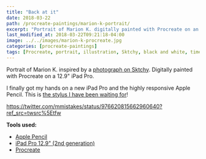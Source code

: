 ```yaml
---
title: "Back at it"
date: 2018-03-22
path: /procreate-paintings/marion-k-portrait/
excerpt: "Portrait of Marion K. digitally painted with Procreate on an iPad."
last_modified_at: 2018-03-22T09:21:18-04:00
image: ../../images/marion-k-procreate.jpg
categories: [procreate-paintings]
tags: [Procreate, portrait, illustration, Sktchy, black and white, time lapse]
---
```


Portrait of Marion K. inspired by a [photograph on Sktchy](http://​sktchy.com/p6juFc ). Digitally painted with Procreate on a 12.9" iPad Pro.

I finally got my hands on a new iPad Pro and the highly responsive Apple Pencil. This is [the stylus I have been waiting for](/articles/ipad-pro/)!

https://twitter.com/mmistakes/status/976620815662960640?ref_src=twsrc%5Etfw

**Tools used:**

- [Apple Pencil](https://www.apple.com/apple-pencil/)
- [iPad Pro 12.9" (2nd generation)](https://www.apple.com/ipad-pro/)
- [Procreate](https://procreate.art/)
